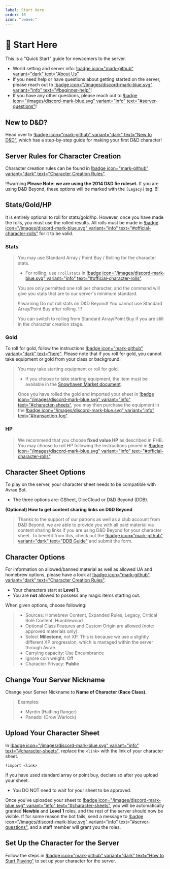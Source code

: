 ```yaml
---
label: Start Here
order: 10
icon: ":wave:"
---
```


<style>
h1:before { content: "👋 " }
</style> 

# Start Here

This is a "Quick Start" guide for newcomers to the server.

- World setting and server info: [!badge icon="mark-github" variant="dark" text="About Us"](/)
- If you need help or have questions about getting started on the server, please reach out to [!badge icon="/images/discord-mark-blue.svg" variant="info" text="#beginner-help"](https://discord.com/channels/512870694883950598/621035485690724369)! 
- If you have any other questions, please reach out to [!badge icon="/images/discord-mark-blue.svg" variant="info" text="#server-questions"](https://discord.com/channels/512870694883950598/546725434608451584)!

## New to D&D?
Head over to [!badge icon="mark-github" variant="dark" text="New to D&D"](new-to-dnd/), which has a step-by-step guide for making your first D&D character!

## Server Rules for Character Creation
Character creation rules can be found in [!badge icon="mark-github" variant="dark" text="Character Creation Rules"](cc-rules/).

!!!warning **Please Note: we are using the 2014 D&D 5e ruleset.**
If you are using D&D Beyond, these options will be marked with the `[Legacy]` tag.
!!!

## Stats/Gold/HP
It is entirely optional to roll for stats/gold/hp. However, once you have made the rolls, you must use the rolled results. All rolls must be made in [!badge icon="/images/discord-mark-blue.svg" variant="info" text="#official-character-rolls"](https://discord.com/channels/512870694883950598/513963351567499264) for it to be valid.

### Stats
> You may use Standard Array / Point Buy / Rolling for the character stats.  
> - For rolling, use `!rollstats` in [!badge icon="/images/discord-mark-blue.svg" variant="info" text="#official-character-rolls"](https://discord.com/channels/512870694883950598/513963351567499264).
> 
> You are only permitted one roll per character, and the command will give you stats that are to our server's minimum standard.
> 
> !!!warning
> Do not roll stats on D&D Beyond! You cannot use Standard Array/Point Buy after rolling.
> !!!
> 
> You can switch to rolling from Standard Array/Point Buy if you are still in the character creation stage.

### Gold
To roll for gold, follow the instructions [!badge icon="mark-github" variant="dark" text="here"](stat-rolling/). Please note that if you roll for gold, you cannot take equipment or gold from your class or background.

> You may take starting equipment or roll for gold. 
> - If you choose to take starting equipment, the item must be available in the [Snowhaven Market document](https://docs.google.com/document/d/131lUJSH1DX0FLMfKKlO9irCnfG6zjwbjjG5-HKstWsU/).
> 
> Once you have rolled the gold and imported your sheet in [!badge icon="/images/discord-mark-blue.svg" variant="info" text="#character-sheets"](https://discord.com/channels/512870694883950598/512872392377499661), you may then purchase the equipment in the [!badge icon="/images/discord-mark-blue.svg" variant="info" text="#transaction-log"](https://discord.com/channels/512870694883950598/531011819095982081).

### HP
> We recommend that you choose **fixed value HP** as described in PHB. You may choose to roll HP following the instructions pinned in [!badge icon="/images/discord-mark-blue.svg" variant="info" text="#official-character-rolls"](https://discord.com/channels/512870694883950598/513963351567499264).

## Character Sheet Options
To play on the server, your character sheet needs to be compatible with Avrae Bot. 
- The three options are: GSheet, DiceCloud or D&D Beyond (DDB).

**(Optional) How to get content sharing links on D&D Beyond**
> Thanks to the support of our patrons as well as a club account from D&D Beyond, we are able to provide you with all paid material via content sharing links if you are using D&D Beyond for your character sheet. To benefit from this, check out the [!badge icon="mark-github" variant="dark" text="DDB Guide"](ddb/) and submit the form.

## Character Options
For information on allowed/banned material as well as allowed UA and homebrew options, please have a look at [!badge icon="mark-github" variant="dark" text="Character Creation Rules"](cc-rules/).

- Your characters start at **Level 1**. 
- You are **not** allowed to possess any magic items starting out.

When given options, choose following:
> - Sources: Homebrew Content, Expanded Rules, Legacy, Critical Role Content, Humblewood
> - Optional Class Features and Custom Origin are allowed (note: approved materials only).
> - Select **Milestone**, not XP. This is because we use a slightly different XP progression, which is managed within the server through Avrae.
> - Carrying capacity: Use Encumbrance
> - Ignore coin weight: Off
> - Character Privacy: **Public**

## Change Your Server Nickname
Change your Server Nickname to **Name of Character (Race Class).**

> Examples:
> - Myrdin (Halfling Ranger) 
> - Panadol (Drow Warlock)

## Upload Your Character Sheet
In [!badge icon="/images/discord-mark-blue.svg" variant="info" text="#character-sheets"](https://discord.com/channels/512870694883950598/512872392377499661), replace the `<link>` with the link of your character sheet.

```
!import <link>
```

If you have used standard array or point buy, declare so after you upload your sheet. 
- You DO NOT need to wait for your sheet to be approved.

Once you've uploaded your sheet to [!badge icon="/images/discord-mark-blue.svg" variant="info" text="#character-sheets"](https://discord.com/channels/512870694883950598/512872392377499661), you will be automatically granted **Newbie** and **Level 1** roles, and the rest of the server should now be visible. If for some reason the bot fails, send a message to [!badge icon="/images/discord-mark-blue.svg" variant="info" text="#⁠server-questions"](https://discord.com/channels/512870694883950598/546725434608451584), and a staff member will grant you the roles.

## Set Up the Character for the Server
Follow the steps in [!badge icon="mark-github" variant="dark" text="How to Start Playing"](/start-playing/start-playing/) to set up your character for the server.